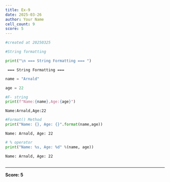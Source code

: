 ```yaml
---
title: Ex-9
date: 2025-03-26
author: Your Name
cell_count: 9
score: 5
---
```


```python
#created at 20250325
```


```python
#String formatting
```


```python
print("\n === String Formatting === ")
```

    
     === String Formatting === 



```python
name = "Arnald"
```


```python
age = 22
```


```python
#F- string
print(f"Name:{name},Age:{age}")
```

    Name:Arnald,Age:22



```python
#Format() Method 
print("Name: {}, Age: {}".format(name,age))
```

    Name: Arnald, Age: 22



```python
# % operator
print("Name: %s, Age: %d" %(name, age))
```

    Name: Arnald, Age: 22



```python

```


---
**Score: 5**